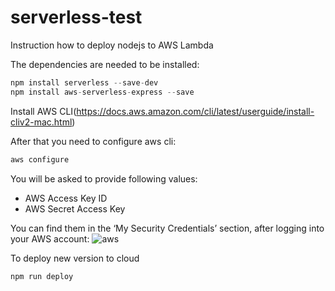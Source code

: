 # serverless-test
Instruction how to deploy nodejs to AWS Lambda

The dependencies are needed to be installed:

```javascript
npm install serverless --save-dev
npm install aws-serverless-express --save
```

Install AWS CLI(https://docs.aws.amazon.com/cli/latest/userguide/install-cliv2-mac.html)

After that you need to configure aws cli:

```javascript
aws configure
```

You will be asked to provide following values:

- AWS Access Key ID
- AWS Secret Access Key

You can find them in the ‘My Security Credentials’ section, after logging into your AWS account:
![aws](/assets/aws?raw=true)

To deploy new version to cloud

```javascript
npm run deploy
```
